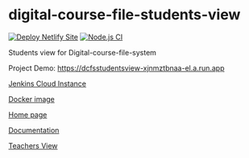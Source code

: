 # digital-course-file-students-view
[![Deploy Netlify Site](https://github.com/ganapathi12/digital-course-file-students-view/actions/workflows/main.yml/badge.svg)](https://github.com/ganapathi12/digital-course-file-students-view/actions/workflows/main.yml)   [![Node.js CI](https://github.com/ganapathi12/digital-course-file-students-view/actions/workflows/node.js.yml/badge.svg?branch=initial)](https://github.com/ganapathi12/digital-course-file-students-view/actions/workflows/node.js.yml)


<p>Students view for Digital-course-file-system</p>

Project Demo: https://dcfsstudentsview-xjnmztbnaa-el.a.run.app

<p><a href="http://35.232.11.230:8080/">Jenkins Cloud Instance</a><p/>
<p><a href="https://hub.docker.com/r/18016/studentsview">Docker image</a><p/>
<p><a href="https://dcfshome.netlify.app/">Home page</a><p/>
<p><a href="https://drive.google.com/file/d/1HSggen9YuuWeJWSbiHrW7IvxrTiLKifo/view?usp=sharing">Documentation</a><p/>
<p><a href="https://github.com/ganapathi12/digital-course-file">Teachers View</a><p/>

